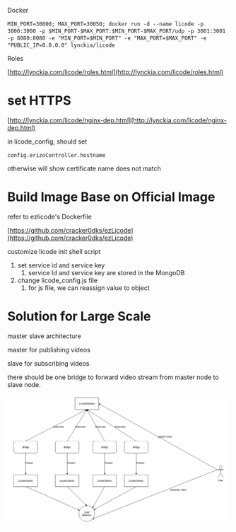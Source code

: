 Docker

```
MIN_PORT=30000; MAX_PORT=30050; docker run -d --name licode -p 3000:3000 -p $MIN_PORT-$MAX_PORT:$MIN_PORT-$MAX_PORT/udp -p 3001:3001  -p 8080:8080 -e "MIN_PORT=$MIN_PORT" -e "MAX_PORT=$MAX_PORT" -e "PUBLIC_IP=0.0.0.0" lynckia/licode
```

Roles

[http://lynckia.com/licode/roles.html](http://lynckia.com/licode/roles.html)

# set HTTPS

[http://lynckia.com/licode/nginx-dep.html](http://lynckia.com/licode/nginx-dep.html)

in licode\_config, should set

```
config.erizoController.hostname
```

otherwise will show certificate name does not match

# Build Image Base on Official Image

refer to ezlicode's Dockerfile

[https://github.com/cracker0dks/ezLicode](https://github.com/cracker0dks/ezLicode)

customize licode init shell script

1. set service id and service key
   1. service Id and service key are stored in the MongoDB  
2. change licode\_config.js file
   1. for js file, we can reassign value to object



# Solution for Large Scale

master slave architecture

master for publishing videos

slave for subscribing videos

there should be one bridge to forward video stream from master node to slave node.

![](/assets/licode_scale_master_slave.png)

